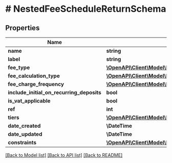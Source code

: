# # NestedFeeScheduleReturnSchema

## Properties

Name | Type | Description | Notes
------------ | ------------- | ------------- | -------------
**name** | **string** |  |
**label** | **string** |  | [optional]
**fee_type** | [**\OpenAPI\Client\Model\FapiDbFeeFeeScheduleFeeType**](FapiDbFeeFeeScheduleFeeType.md) |  |
**fee_calculation_type** | [**\OpenAPI\Client\Model\FeeCalculationType**](FeeCalculationType.md) |  | [optional]
**fee_charge_frequency** | [**\OpenAPI\Client\Model\FeeChargeFrequencyType**](FeeChargeFrequencyType.md) |  | [optional]
**include_initial_on_recurring_deposits** | **bool** |  |
**is_vat_applicable** | **bool** |  |
**ref** | **int** |  |
**tiers** | [**\OpenAPI\Client\Model\FeeScheduleTierReturnSchema[]**](FeeScheduleTierReturnSchema.md) |  |
**date_created** | **\DateTime** |  |
**date_updated** | **\DateTime** |  |
**constraints** | [**\OpenAPI\Client\Model\FeeScheduleConstraintReturnSchema**](FeeScheduleConstraintReturnSchema.md) |  |

[[Back to Model list]](../../README.md#models) [[Back to API list]](../../README.md#endpoints) [[Back to README]](../../README.md)
